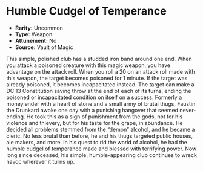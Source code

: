 # Humble Cudgel of Temperance

- **Rarity:** Uncommon
- **Type:** Weapon
- **Attunement:** No
- **Source:** Vault of Magic

This simple, polished club has a studded iron band around one end. When you attack a poisoned creature with this magic weapon, you have advantage on the attack roll. When you roll a 20 on an attack roll made with this weapon, the target becomes poisoned for 1 minute. If the target was already poisoned, it becomes incapacitated instead. The target can make a DC 13 Constitution saving throw at the end of each of its turns, ending the poisoned or incapacitated condition on itself on a success. Formerly a moneylender with a heart of stone and a small army of brutal thugs, Faustin the Drunkard awoke one day with a punishing hangover that seemed never-ending. He took this as a sign of punishment from the gods, not for his violence and thievery, but for his taste for the grape, in abundance. He decided all problems stemmed from the “demon” alcohol, and he became a cleric. No less brutal than before, he and his thugs targeted public houses, ale makers, and more. In his quest to rid the world of alcohol, he had the humble cudgel of temperance made and blessed with terrifying power. Now long since deceased, his simple, humble-appearing club continues to wreck havoc wherever it turns up.
